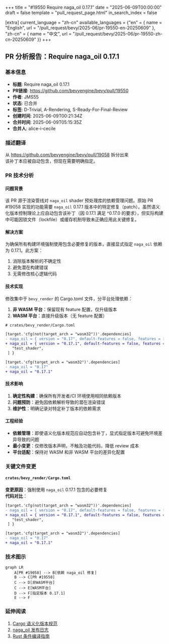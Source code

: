 +++
title = "#19550 Require naga_oil 0.17.1"
date = "2025-06-09T00:00:00"
draft = false
template = "pull_request_page.html"
in_search_index = false

[extra]
current_language = "zh-cn"
available_languages = {"en" = { name = "English", url = "/pull_request/bevy/2025-06/pr-19550-en-20250609" }, "zh-cn" = { name = "中文", url = "/pull_request/bevy/2025-06/pr-19550-zh-cn-20250609" }}
+++

## PR 分析报告：Require naga_oil 0.17.1

### 基本信息
- **标题**: Require naga_oil 0.17.1
- **PR链接**: https://github.com/bevyengine/bevy/pull/19550
- **作者**: JMS55
- **状态**: 已合并
- **标签**: D-Trivial, A-Rendering, S-Ready-For-Final-Review
- **创建时间**: 2025-06-09T00:21:34Z
- **合并时间**: 2025-06-09T05:15:35Z
- **合并人**: alice-i-cecile

### 描述翻译
从 https://github.com/bevyengine/bevy/pull/19058 拆分出来  
该补丁本应被自动包含，但现在需要明确指定。

### PR 技术分析

#### 问题背景
该 PR 源于渲染管线对 `naga_oil` shader 预处理库的依赖管理问题。原始 PR #19058 实现的功能需要 `naga_oil` 0.17.1 版本中的特定修复（patch）。虽然语义化版本控制理论上应自动包含该补丁（因 0.17.1 满足 ^0.17.0 的要求），但实际构建中可能因锁文件（lockfile）或缓存机制导致未正确应用此关键修复。

#### 解决方案
为确保所有构建环境强制使用包含必要修复的版本，直接显式指定 `naga_oil` 依赖为 0.17.1。此方案：
1. 消除版本解析的不确定性
2. 避免潜在构建错误
3. 无需修改核心逻辑代码

#### 技术实现
修改集中于 `bevy_render` 的 Cargo.toml 文件，分平台处理依赖：
1. **非 WASM 平台**：保留现有 feature 配置，仅升级版本
2. **WASM 平台**：直接升级版本（无 feature 配置）

```diff
# crates/bevy_render/Cargo.toml

[target.'cfg(not(target_arch = "wasm32"))'.dependencies]
- naga_oil = { version = "0.17", default-features = false, features = [
+ naga_oil = { version = "0.17.1", default-features = false, features = [
   "test_shader",
 ] }

[target.'cfg(target_arch = "wasm32")'.dependencies]
- naga_oil = "0.17"
+ naga_oil = "0.17.1"
```

#### 技术影响
1. **确定性构建**：确保所有开发者/CI 环境使用相同依赖版本
2. **问题预防**：避免因依赖解析导致的潜在渲染错误
3. **维护性**：明确记录对特定补丁版本的依赖需求

#### 工程经验
- **依赖管理**：即使语义化版本规范应自动包含补丁，显式指定版本可避免环境差异导致的问题
- **最小变更**：仅修改版本声明，不触及功能代码，降低 review 成本
- **平台适配**：保持对 WASM 和非 WASM 平台的差异化配置

### 关键文件变更

#### `crates/bevy_render/Cargo.toml`
**变更原因**：强制使用 `naga_oil` 0.17.1 包含的必要修复  
**代码对比**：
```diff
[target.'cfg(not(target_arch = "wasm32"))'.dependencies]
- naga_oil = { version = "0.17", default-features = false, features = [
+ naga_oil = { version = "0.17.1", default-features = false, features = [
   "test_shader",
 ] }

[target.'cfg(target_arch = "wasm32")'.dependencies]
- naga_oil = "0.17"
+ naga_oil = "0.17.1"
```

### 技术图示
```mermaid
graph LR
    A[PR #19058] --> B[依赖 naga_oil 修复]
    B --> C[PR #19550]
    C --> D[非WASM平台]
    C --> E[WASM平台]
    D --> F[指定版本 0.17.1]
    E --> F
```

### 延伸阅读
1. [Cargo 语义化版本规范](https://doc.rust-lang.org/cargo/reference/specifying-dependencies.html)
2. [naga_oil 发布日志](https://github.com/bevyengine/naga_oil/releases)
3. [Rust 条件编译指南](https://doc.rust-lang.org/reference/conditional-compilation.html)